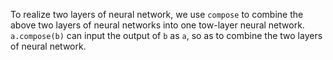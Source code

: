 ﻿To realize two layers of neural network, we use `compose` to combine the above two layers of neural networks into one tow-layer neural network. `a.compose(b)` can input the output of `b` as `a`, so as to combine the two layers of neural network.